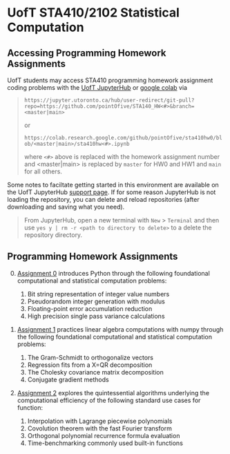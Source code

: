 # UofT STA410/2102 Statistical Computation

## Accessing Programming Homework Assignments

UofT students may access STA410 programming homework assignment coding problems with the [UofT JupyterHub](https://jupyter.utoronto.ca)
or [google colab](http://colab.research.google.com) via

> `https://jupyter.utoronto.ca/hub/user-redirect/git-pull?repo=https://github.com/pointOfive/STA140_HW<#>&branch=<master|main>`
> 
> or
>
> `https://colab.research.google.com/github/pointOfive/sta410hw0/blob/<master|main>/sta410hw<#>.ipynb`
>
> where `<#>` above is replaced with the homework assignment number and <master|main> is replaced by `master` for HW0 and HW1 and `main` for all others.

Some notes to faciltate getting started in this environment are available on the UofT JupyterHub [support page](https://act.utoronto.ca/jupyterhub-support/).
If for some reason JupyterHub is not loading the repository, you can delete and reload repositories (after downloading and saving what you need).
> From JupyterHub, open a new terminal with `New` > `Terminal` and then use `yes y | rm -r <path to directory to delete>` to a delete the repository directory.


## Programming Homework Assignments

0. [Assignment 0](https://github.com/pointOfive/sta410hw0#uoft-sta4102102-statistical-computation) 
introduces Python through the following foundational computational and statistical computation problems:

    1. Bit string representation of integer value numbers
    2. Pseudorandom integer generation with modulus
    3. Floating-point error accumulation reduction
    4. High precision single pass variance calculations

1. [Assignment 1](https://github.com/pointOfive/sta410hw1#uoft-sta4102102-statistical-computation) 
practices linear algebra computations with numpy through the following foundational computational and statistical computation problems:

    1. The Gram-Schmidt to orthogonalize vectors
    2. Regression fits from a X=QR decomposition
    3. The Cholesky covariance matrix decomposition
    4. Conjugate gradient methods

2. [Assignment 2](https://github.com/pointOfive/sta410hw2#uoft-sta4102102-statistical-computation) 
explores the quintessential algorithms underlying the computational efficiency of the following standard use cases for function:

    1. Interpolation with Lagrange piecewise polynomials
    2. Covolution theorem with the fast Fourier transform
    3. Orthogonal polynomial recurrence formula evaluation
    4. Time-benchmarking commonly used built-in functions

